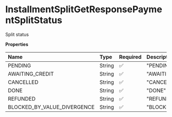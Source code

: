 # InstallmentSplitGetResponsePaymentSplitStatus

Split status

**Properties**

| Name                        | Type   | Required | Description                   |
| :-------------------------- | :----- | :------- | :---------------------------- |
| PENDING                     | String | ✅       | "PENDING"                     |
| AWAITING_CREDIT             | String | ✅       | "AWAITING_CREDIT"             |
| CANCELLED                   | String | ✅       | "CANCELLED"                   |
| DONE                        | String | ✅       | "DONE"                        |
| REFUNDED                    | String | ✅       | "REFUNDED"                    |
| BLOCKED_BY_VALUE_DIVERGENCE | String | ✅       | "BLOCKED_BY_VALUE_DIVERGENCE" |

<!-- This file was generated by liblab | https://liblab.com/ -->

